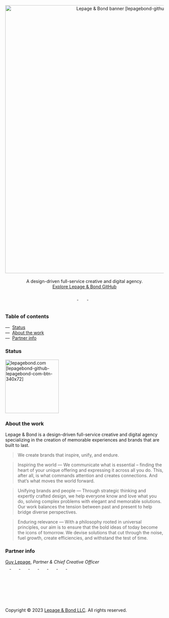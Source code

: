 <div align="center">
  <a href="https://lepagebond.com">
    <picture>
      <source 
        media="(prefers-color-scheme: dark)" 
        srcset="https://user-images.githubusercontent.com/1711854/231197605-df87fd08-94af-43cb-9325-71a64d9143d5.png" width="850" alt="Lepage & Bond banner [lepagebond-github-banner-rev-1600x165]"">
      <img src="https://user-images.githubusercontent.com/1711854/231197600-4f0cc5dc-8d59-435c-a7d9-a20045232f63.png" width="850" alt="Lepage & Bond banner [lepagebond-github-banner-1600x165]">
    </picture>
  </a>
</div>
<br/>
<div align="center">
  A design-driven full-service creative and digital agency.
  <br/>
  <a href="https://github.com/lepagebond">Explore Lepage & Bond GitHub</a>
</div>
<br />
<div align="center">
  <a href="https://twitter.com/lepagebond" target="_blank">
    <picture>
      <source 
        media="(prefers-color-scheme: dark)" 
        srcset="https://ico.vercel.app/twitter/ffffff"  width="16px">
      <img src="https://ico.vercel.app/twitter/000000"  width="16px">
    </picture>
  </a>
  &nbsp;&nbsp;
  <a href="https://www.linkedin.com/company/lepagebond/" target="_blank">
    <picture>
      <source 
        media="(prefers-color-scheme: dark)" 
        srcset="https://ico.vercel.app/linkedin/ffffff"  width="16px">
      <img src="https://ico.vercel.app/linkedin/000000"  width="16px">
    </picture>
  </a>
  &nbsp;&nbsp;
  <a href="https://github.com/lepagebond" target="_blank">
    <picture>
      <source 
        media="(prefers-color-scheme: dark)" 
        srcset="https://ico.vercel.app/github/ffffff"  width="16px">
      <img src="https://ico.vercel.app/github/000000"  width="16px">
    </picture>
  </a>
</div>
</div>
<br/>

### Table of contents

—&nbsp;&nbsp;[Status](#status)<br />
—&nbsp;&nbsp;[About the work](#about-the-work)<br />
—&nbsp;&nbsp;[Partner info](#partner-info)<br />

### Status

<a href="https://lepagebond.com" target="_blank">
  <picture>
    <source 
      media="(prefers-color-scheme: dark)" 
      srcset="https://user-images.githubusercontent.com/1711854/231041169-d0d28812-8344-496d-9f3c-f1723948d779.png"  width="170" alt="lepagebond.com [lepagebond-github-lepagebond-com-btn-rev-340x72]">
    <img src="https://user-images.githubusercontent.com/1711854/231041163-02512a3c-1f27-4f0f-8da9-82b60dbe2a04.png"  width="170" alt="lepagebond.com [lepagebond-github-lepagebond-com-btn-340x72]">
  </picture>
</a>

### About the work

Lepage & Bond is a design-driven full-service creative and digital agency specializing in the creation of memorable experiences and brands that are built to last.

> We create brands that inspire, unify, and endure.

> Inspiring the world — We communicate what is essential – finding the heart of your unique offering and expressing it across all you do. This, after all, is what commands attention and creates connections. And that’s what moves the world forward.

> Unifying brands and people — Through strategic thinking and expertly crafted design, we help everyone know and love what you do, solving complex problems with elegant and memorable solutions. Our work balances the tension between past and present to help bridge diverse perspectives.

> Enduring relevance — With a philosophy rooted in universal principles, our aim is to ensure that the bold ideas of today become the icons of tomorrow. We devise solutions that cut through the noise, fuel growth, create efficiencies, and withstand the test of time.

### Partner info

<div align="left">
  <a href="https://github.com/guylepage3" target="_blank">Guy Lepage</a>, <i>Partner & Chief Creative Officer</i></li>
  <br />
  <div align="left">
    <a href="https://twitter.com/guylepage3" target="_blank">
      <picture>
        <source 
          media="(prefers-color-scheme: dark)" 
          srcset="https://ico.vercel.app/twitter/ffffff"  width="14px">
        <img src="https://ico.vercel.app/twitter/000000"  width="14px">
      </picture>
    </a>
    &nbsp;&nbsp;
    <a href="https://www.linkedin.com/in/guylepage/" target="_blank">
      <picture>
        <source 
          media="(prefers-color-scheme: dark)" 
          srcset="https://ico.vercel.app/linkedin/ffffff"  width="14px">
        <img src="https://ico.vercel.app/linkedin/000000"  width="14px">
      </picture>
    </a>
    &nbsp;&nbsp;
    <a href="https://github.com/guylepage3" target="_blank">
      <picture>
        <source 
          media="(prefers-color-scheme: dark)" 
          srcset="https://ico.vercel.app/github/ffffff"  width="14px">
        <img src="https://ico.vercel.app/github/000000"  width="14px">
      </picture>
    </a>
    &nbsp;&nbsp;
    <a href="https://stackoverflow.com/users/1314487/guy-lepage" target="_blank">
      <picture>
        <source 
          media="(prefers-color-scheme: dark)" 
          srcset="https://ico.vercel.app/stackoverflow/ffffff"  width="14px">
        <img src="https://ico.vercel.app/stackoverflow/000000"  width="14px">
      </picture>
    </a>
    &nbsp;&nbsp;
    <a href="https://www.npmjs.com/~guylepage3" target="_blank">
      <picture>
        <source 
          media="(prefers-color-scheme: dark)" 
          srcset="https://ico.vercel.app/npm/ffffff"  width="14px">
        <img src="https://ico.vercel.app/npm/000000"  width="14px">
      </picture>
    </a>
    &nbsp;&nbsp;
    <a href="https://medium.com/@guylepage3" target="_blank">
      <picture>
        <source 
          media="(prefers-color-scheme: dark)" 
          srcset="https://ico.vercel.app/medium/ffffff"  width="14px">
        <img src="https://ico.vercel.app/medium/000000"  width="14px">
      </picture>
    </a>
    &nbsp;&nbsp;
    <a href="https://bitcoin.clarkmoody.com/dashboard/" target="_blank">
      <picture>
        <source 
          media="(prefers-color-scheme: dark)" 
          srcset="https://ico.vercel.app/bitcoin/ffffff"  width="14px">
        <img src="https://ico.vercel.app/bitcoin/000000"  width="14px">
      </picture>
    </a>
    &nbsp;&nbsp;
    <a href="https://www.buymeacoffee.com/guylepage3" target="_blank">
      <picture>
        <source 
          media="(prefers-color-scheme: dark)" 
          srcset="https://ico.vercel.app/buymeacoffee/ffffff"  width="14px">
        <img src="https://ico.vercel.app/buymeacoffee/000000"  width="14px">
      </picture>
    </a>
  </div>
</div>

<br/>
<br/>
<br/>
<br/>
<br/>
<br />
<br />

<div align="left">  
  Copyright © 2023 <a href="https://lepagebond.com" target="_blank">Lepage & Bond LLC</a>. All rights reserved.
</div>
